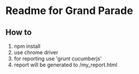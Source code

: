Readme for Grand Parade
==============

How to
--------------

1. npm install
2. use chrome driver
3. for reporting use 'grunt cucumberjs'
4. report will be generated to /my_report.html